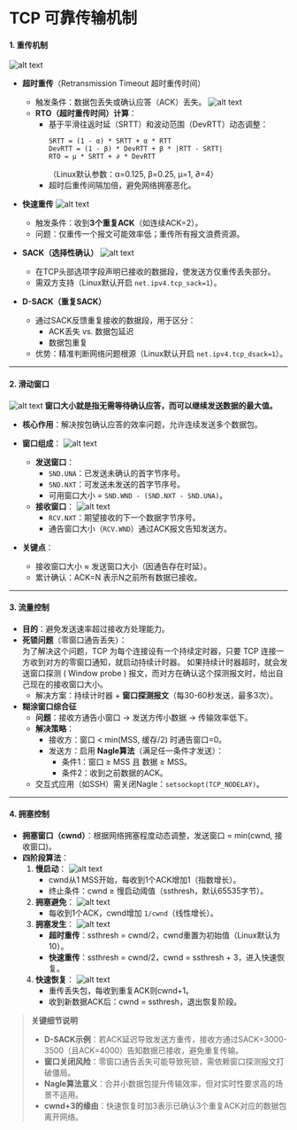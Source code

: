 

# **TCP 可靠传输机制**
#### **1. 重传机制**
![alt text](../Image/超时重传时间.png)
- **超时重传**（Retransmission Timeout 超时重传时间）
  - 触发条件：数据包丢失或确认应答（ACK）丢失。
  ![alt text](../Image/RTO计算方式.png)
  - **RTO（超时重传时间）计算**：
    - 基于平滑往返时延（SRTT）和波动范围（DevRTT）动态调整：
      ```
      SRTT = (1 - α) * SRTT + α * RTT
      DevRTT = (1 - β) * DevRTT + β * |RTT - SRTT|
      RTO = μ * SRTT + ∂ * DevRTT
      ```
      （Linux默认参数：α=0.125, β=0.25, μ=1, ∂=4）
    - 超时后重传间隔加倍，避免网络拥塞恶化。

- **快速重传**
![alt text](image.png)
  - 触发条件：收到**3个重复ACK**（如连续ACK=2）。
  - 问题：仅重传一个报文可能效率低；重传所有报文浪费资源。

- **SACK（选择性确认）**
![alt text](image-1.png)
  - 在TCP头部选项字段声明已接收的数据段，使发送方仅重传丢失部分。
  - 需双方支持（Linux默认开启 `net.ipv4.tcp_sack=1`）。

- **D-SACK（重复SACK）**
  - 通过SACK反馈重复接收的数据段，用于区分：
    - ACK丢失 vs. 数据包延迟
    - 数据包重复
  - 优势：精准判断网络问题根源（Linux默认开启 `net.ipv4.tcp_dsack=1`）。

---

#### **2. 滑动窗口**
![alt text](../Image/滑动窗口.png)
**窗口大小就是指无需等待确认应答，而可以继续发送数据的最大值。**
- **核心作用**：解决按包确认应答的效率问题，允许连续发送多个数据包。
- **窗口组成**：
![alt text](../Image/滑动窗口2.png)
  - **发送窗口**：
    - `SND.UNA`：已发送未确认的首字节序号。
    - `SND.NXT`：可发送未发送的首字节序号。
    - 可用窗口大小 = `SND.WND - (SND.NXT - SND.UNA)`。
  - **接收窗口**：
  ![alt text](image-2.png)
    - `RCV.NXT`：期望接收的下一个数据字节序号。
    - 通告窗口大小（`RCV.WND`）通过ACK报文告知发送方。

- **关键点**：
  - 接收窗口大小 ≈ 发送窗口大小（因通告存在时延）。
  - 累计确认：ACK=N 表示N之前所有数据已接收。

---

#### **3. 流量控制**
- **目的**：避免发送速率超过接收方处理能力。
- **死锁问题**（零窗口通告丢失）：  
为了解决这个问题，TCP 为每个连接设有一个持续定时器，只要 TCP 连接一方收到对方的零窗口通知，就启动持续计时器。
如果持续计时器超时，就会发送窗口探测 ( Window probe ) 报文，而对方在确认这个探测报文时，给出自己现在的接收窗口大小。
  - 解决方案：持续计时器 + **窗口探测报文**（每30-60秒发送，最多3次）。
- **糊涂窗口综合征**
  - **问题**：接收方通告小窗口 → 发送方传小数据 → 传输效率低下。
  - **解决策略**：
    - 接收方：窗口 < min(MSS, 缓存/2) 时通告窗口=0。
    - 发送方：启用 **Nagle算法**（满足任一条件才发送）：
      - 条件1：窗口 ≥ MSS 且 数据 ≥ MSS。
      - 条件2：收到之前数据的ACK。
  - 交互式应用（如SSH）需关闭Nagle：`setsockopt(TCP_NODELAY)`。

---

#### **4. 拥塞控制**
- **拥塞窗口（cwnd）**：根据网络拥塞程度动态调整，发送窗口 = min(cwnd, 接收窗口)。
- **四阶段算法**：
  1. **慢启动**：
  ![alt text](../Image/慢启动.png)
     - cwnd从1 MSS开始，每收到1个ACK增加1（指数增长）。
     - 终止条件：cwnd ≥ 慢启动阈值（ssthresh，默认65535字节）。
  2. **拥塞避免**：
  ![alt text](../Image/拥塞避免算法.png)
     - 每收到1个ACK，cwnd增加 `1/cwnd`（线性增长）。
  3. **拥塞发生**：
  ![alt text](../Image/拥塞发生.png)
     - **超时重传**：ssthresh = cwnd/2，cwnd重置为初始值（Linux默认为10）。
     - **快速重传**：ssthresh = cwnd/2，cwnd = ssthresh + 3，进入快速恢复。
  4. **快速恢复**：
  ![alt text](../Image/快速恢复.png)
     - 重传丢失包，每收到重复ACK则cwnd+1。
     - 收到新数据ACK后：cwnd = ssthresh，退出恢复阶段。


> **关键细节说明**  
> - **D-SACK示例**：若ACK延迟导致发送方重传，接收方通过SACK=3000-3500（且ACK=4000）告知数据已接收，避免重复传输。  
> - **窗口关闭风险**：零窗口通告丢失可能导致死锁，需依赖窗口探测报文打破僵局。  
> - **Nagle算法意义**：合并小数据包提升传输效率，但对实时性要求高的场景不适用。  
> - **cwnd+3的缘由**：快速恢复时加3表示已确认3个重复ACK对应的数据包离开网络。  
